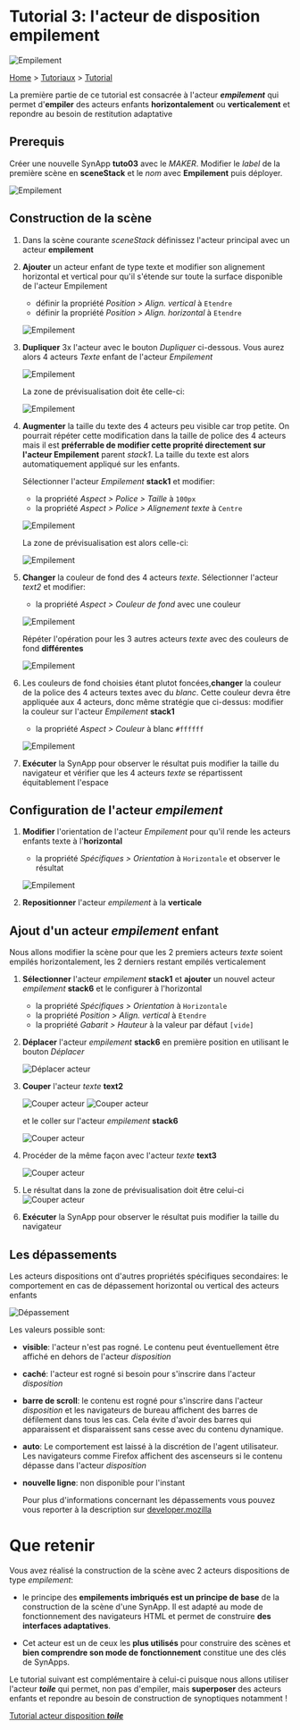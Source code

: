 # Tutorial 3: l'acteur de disposition **empilement**

![Empilement](assets/actor_stack.png)

[Home](../../sitemap.md) > [Tutoriaux](../index.md) > [Tutorial](index.md)

La première partie de ce tutorial est consacrée à l'acteur **_empilement_** qui permet d'**empiler** des acteurs enfants **horizontalement** ou **verticalement** et repondre au besoin de restitution adaptative

## Prerequis

Créer une nouvelle SynApp **tuto03** avec le _MAKER_. Modifier le _label_ de la première scène en **sceneStack** et le _nom_ avec **Empilement** puis déployer.

![Empilement](assets/part1_scene.png)

## Construction de la scène

1. Dans la scène courante _sceneStack_ définissez l'acteur principal avec un acteur **empilement**

2. **Ajouter** un acteur enfant de type texte et modifier son alignement horizontal et vertical pour qu'il s'étende sur toute la surface disponible de l'acteur Empilement

    * définir la propriété _Position > Align. vertical_ à ```Etendre```
    * définir la propriété _Position > Align. horizontal_ à ```Etendre```

    ![Empilement](assets/part1_align.png)

3. **Dupliquer** 3x l'acteur avec le bouton _Dupliquer_ ci-dessous. Vous aurez alors 4 acteurs _Texte_ enfant de l'acteur _Empilement_

    ![Empilement](assets/part1_cloneText.png)

    La zone de prévisualisation doit ête celle-ci:

    ![Empilement](assets/part1_textsPreview.png)

4. **Augmenter** la taille du texte des 4 acteurs peu visible car trop petite. On pourrait répéter cette modification dans la taille de police des 4 acteurs mais il est **préferrable de modifier cette proprité directement sur l'acteur Empilement** parent _stack1_. La taille du texte est alors automatiquement appliqué sur les enfants.

    Sélectionner l'acteur _Empilement_ **stack1** et modifier:
    * la propriété _Aspect > Police > Taille_ à ```100px```
    * la propriété _Aspect > Police > Alignement texte_ à ```Centre```

    ![Empilement](assets/part1_police.png)

    La zone de prévisualisation est alors celle-ci:

    ![Empilement](assets/part1_textsPreview2.png)

5. **Changer** la couleur de fond des 4 acteurs _texte_. Sélectionner l'acteur _text2_ et modifier:

    * la propriété _Aspect > Couleur de fond_ avec une couleur

     ![Empilement](assets/part1_bgColor.png)

    Répéter l'opération pour les 3 autres acteurs _texte_ avec des couleurs de fond **différentes**

    ![Empilement](assets/part1_bgColors.png)

6. Les couleurs de fond choisies étant plutot foncées,**changer** la couleur de la police des 4 acteurs textes avec du _blanc_. Cette couleur devra être appliquée aux 4 acteurs, donc même stratégie que ci-dessus: modifier la couleur sur l'acteur _Empilement_ **stack1**

    * la propriété _Aspect > Couleur_ à blanc ```#ffffff```

    ![Empilement](assets/part1_policeColor.png)

7. **Exécuter** la SynApp pour observer le résultat puis modifier la taille du navigateur et vérifier que les 4 acteurs _texte_ se répartissent équitablement l'espace

## Configuration de l'acteur _empilement_

1. **Modifier** l'orientation de l'acteur _Empilement_ pour qu'il rende les acteurs enfants texte à l'**horizontal**

    * la propriété _Spécifiques > Orientation_ à ```Horizontale``` et observer le résultat

    ![Empilement](assets/part1_horizontal.png)

2. **Repositionner** l'acteur _empilement_ à la **verticale**

## Ajout d'un acteur _empilement_ enfant

Nous allons modifier la scène pour que
les 2 premiers acteurs _texte_ soient empilés horizontalement, les 2 derniers restant empilés verticalement

1. **Sélectionner** l'acteur _empilement_ **stack1** et **ajouter** un nouvel acteur _empilement_ **stack6** et le configurer à l'horizontal

    * la propriété _Spécifiques > Orientation_ à ```Horizontale```
    * la propriété _Position > Align. vertical_ à ```Etendre```
    * la propriété _Gabarit > Hauteur_ à la valeur par défaut ```[vide]```

2. **Déplacer** l'acteur _empilement_ **stack6** en première position en utilisant le bouton _Déplacer_

    ![Déplacer acteur](assets/part1_moveActor.png)

3. **Couper** l'acteur _texte_ **text2**

    ![Couper acteur](assets/part1_cutActor1.png)
    ![Couper acteur](assets/part1_cutActor2.png)

    et le coller sur l'acteur _empilement_ **stack6**

    ![Couper acteur](assets/part1_pasteActor.png)

4. Procéder de la même façon avec l'acteur _texte_ **text3**

    ![Couper acteur](assets/part1_stackHorizontal.png)

5. Le résultat dans la zone de prévisualisation doit être celui-ci
    ![Couper acteur](assets/part1_textsPreview3.png)

6. **Exécuter** la SynApp pour observer le résultat puis modifier la taille du navigateur

## Les dépassements

Les acteurs dispositions ont d'autres propriétés spécifiques secondaires: le comportement en cas de dépassement horizontal ou vertical des acteurs enfants

![Dépassement](assets/part1_overflow.png)

Les valeurs possible sont:

* **visible**: l'acteur n'est pas rogné. Le contenu peut éventuellement être affiché en dehors de l'acteur _disposition_

* **caché**: l'acteur est rogné si besoin pour s'inscrire dans l'acteur _disposition_

* **barre de scroll**: le contenu est rogné pour s'inscrire dans l'acteur _disposition_ et les navigateurs de bureau affichent des barres de défilement dans tous les cas. Cela évite d'avoir des barres qui apparaissent et disparaissent sans cesse avec du contenu dynamique.

* **auto**: Le comportement est laissé à la discrétion de l'agent utilisateur. Les navigateurs comme Firefox affichent des ascenseurs si le contenu dépasse dans l'acteur _disposition_
* **nouvelle ligne**: non disponible pour l'instant

  Pour plus d'informations concernant les dépassements vous pouvez vous reporter à la description sur [developer.mozilla](https://developer.mozilla.org/fr/docs/Web/CSS/overflow)

# Que retenir

Vous avez réalisé la construction de la scène avec 2 acteurs dispositions de type _empilement_:

* le principe des **empilements imbriqués est un principe de base** de la construction de la scène d'une SynApp. Il est adapté au mode de fonctionnement des navigateurs HTML et permet de construire **des interfaces adaptatives**.

* Cet acteur est un de ceux les **plus utilisés** pour construire des scènes et **bien comprendre son mode de fonctionnement** constitue une des clés de SynApps.

Le tutorial suivant est complémentaire à celui-ci puisque nous allons utiliser l'acteur **_toile_** qui permet, non pas d'empiler, mais **superposer** des acteurs enfants et repondre au besoin de construction de synoptiques notamment !

[Tutorial acteur disposition **_toile_**](part2.md)